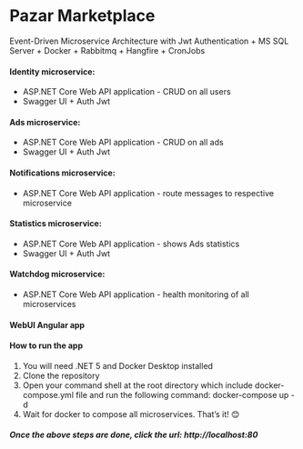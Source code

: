 # Pazar Marketplace
Event-Driven Microservice Architecture with Jwt Authentication + MS SQL Server + Docker + Rabbitmq + Hangfire + CronJobs
#### Identity microservice:
- ASP.NET Core Web API application - CRUD on all users
- Swagger UI + Auth Jwt
#### Ads microservice:
- ASP.NET Core Web API application - CRUD on all ads
- Swagger UI + Auth Jwt 
#### Notifications microservice:
- ASP.NET Core Web API application - route messages to respective microservice
#### Statistics microservice:
- ASP.NET Core Web API application - shows Ads statistics
- Swagger UI + Auth Jwt
#### Watchdog microservice:
- ASP.NET Core Web API application - health monitoring of all microservices
#### WebUI Angular app
#### How to run the app
1. You will need .NET 5 and Docker Desktop installed
2. Clone the repository
3. Open your command shell at the root directory which include docker-compose.yml file and run the following command: docker-compose up -d
4. Wait for docker to compose all microservices. That’s it! :blush:
##### Once the above steps are done, click the url: http://localhost:80
